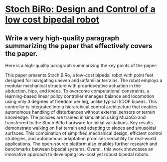 # [Stoch BiRo: Design and Control of a low cost bipedal robot](https://arxiv.org/abs/2312.06512)

## Write a very high-quality paragraph summarizing the paper that effectively covers the paper.

 Here is a high-quality paragraph summarizing the key points of the paper:

This paper presents Stoch BiRo, a low-cost bipedal robot with point feet designed for navigating uneven and unfamiliar terrains. The robot employs a modular mechanical structure with proprioceptive actuation in the abduction, hips, and knees. To overcome computational constraints, a learning-based linear policy controller manages balance and locomotion using only 3 degrees of freedom per leg, unlike typical 5DOF bipeds. This controller is integrated into a hierarchical control architecture that enables autonomous handling of disturbances without external sensors or terrain knowledge. The policies are trained in simulation using MuJoCo and transferred to the Stoch BiRo hardware for initial validations. Key results demonstrate walking on flat terrain and adapting to slopes and sinusoidal surfaces. This combination of simplified mechanical design, efficient control strategies, and autonomous adaptation promises versatility for real-world applications. The open-source platform also enables further research and benchmarks between bipedal systems. Overall, this work showcases an innovative approach to developing low-cost yet robust bipedal robots.
